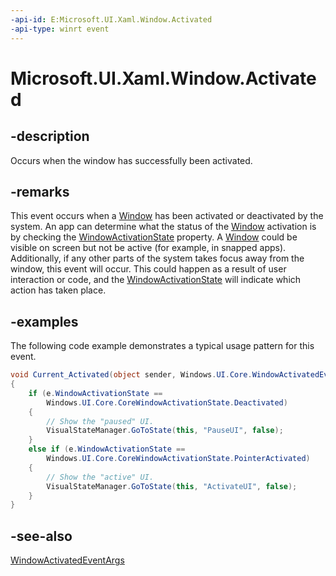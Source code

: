 ```yaml
---
-api-id: E:Microsoft.UI.Xaml.Window.Activated
-api-type: winrt event
---
```


<!-- Event syntax
public event Windows.UI.Xaml.WindowActivatedEventHandler Activated
-->

# Microsoft.UI.Xaml.Window.Activated

## -description

Occurs when the window has successfully been activated.

## -remarks

This event occurs when a [Window](window.md) has been activated or deactivated by the system. An app can determine what the status of the [Window](window.md) activation is by checking the [WindowActivationState](windowactivatedeventargs_windowactivationstate.md) property. A [Window](window.md) could be visible on screen but not be active (for example, in snapped apps). Additionally, if any other parts of the system takes focus away from the window, this event will occur. This could happen as a result of user interaction or code, and the [WindowActivationState](windowactivatedeventargs_windowactivationstate.md) will indicate which action has taken place.

## -examples

The following code example demonstrates a typical usage pattern for this event.

```csharp
void Current_Activated(object sender, Windows.UI.Core.WindowActivatedEventArgs e)
{
    if (e.WindowActivationState == 
        Windows.UI.Core.CoreWindowActivationState.Deactivated)
    {
        // Show the "paused" UI. 
        VisualStateManager.GoToState(this, "PauseUI", false);
    }
    else if (e.WindowActivationState == 
        Windows.UI.Core.CoreWindowActivationState.PointerActivated)
    {
        // Show the "active" UI. 
        VisualStateManager.GoToState(this, "ActivateUI", false);
    }
}

```

## -see-also

[WindowActivatedEventArgs](windowactivatedeventargs.md)